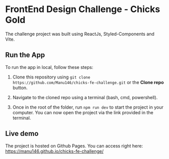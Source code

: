 # FrontEnd Design Challenge - Chicks Gold

The challenge project was built using ReactJs, Styled-Components and Vite.

## Run the App

To run the app in local, follow these steps:

1. Clone this repository using `git clone https://github.com/Manu146/chicks-fe-challenge.git` or the **Clone repo** button.

2. Navigate to the cloned repo using a terminal (bash, cmd, powershell).

3. Once in the root of the folder, run `npm run dev` to start the project in your computer. You can now open the project via the link provided in the terminal.

## Live demo

The project is hosted on Github Pages. You can access right here: https://manu146.github.io/chicks-fe-challenge/
